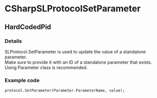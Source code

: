 ﻿---  
uid: Validator_3_7_2  
---

# CSharpSLProtocolSetParameter

## HardCodedPid

### Details

SLProtocol.SetParameter is used to update the value of a standalone parameter.  
Make sure to provide it with an ID of a standalone parameter that exists.  
Using Parameter class is recommended.

### Example code

```xml
protocol.SetParameter(Parameter.ParameterName, value);
```
